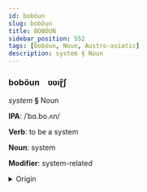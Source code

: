 ```yaml
---
id: boböun
slug: boböun
title: BOBÖUN
sidebar_position: 552
tags: [boböun, Noun, Austro-asiatic]
description: system § Noun
---
```


### boböun&emsp;<span kind="abugida">ʋʋıɽ̃ʃ</span>

*system* **§** Noun

**IPA**: /ˈbɑ.bo.ʌn/

**Verb**: to be a system

**Noun**: system

**Modifier**: system-related

<details>
    <summary>Origin</summary>
    Khmer ប្រព័ន្ធ prɑpŏən /prɑ.ˈpŏən/<br/>
    <em>Austro-asiatic Language Family</em>
</details>
